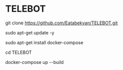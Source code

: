 # TELEBOT

git clone https://github.com/Eatabekyan/TELEBOT.git


sudo apt-get update -y


sudo apt-get install docker-compose


cd TELEBOT


docker-compose up --build
